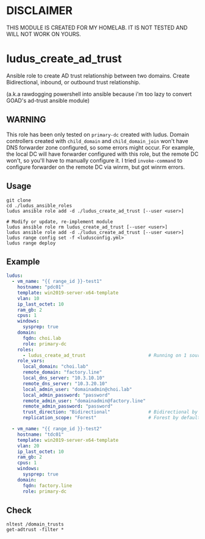 # DISCLAIMER 

THIS MODULE IS CREATED FOR MY HOMELAB. IT IS NOT TESTED AND WILL NOT WORK ON YOURS. 

# ludus_create_ad_trust 

Ansible role to create AD trust relationship between two domains. Create Bidirectional, inbound, or outbound trust relationship. 

(a.k.a rawdogging powershell into ansible because i'm too lazy to convert GOAD's ad-trust ansible module)

## WARNING 
This role has been only tested on `primary-dc` created with ludus. Domain controllers created with `child_domain` and `child_domain_join` won't have DNS forwarder zone configured, so some errors might occur. For example, the local DC will have forwarder configured with this role, but the remote DC won't, so you'll have to manually configure it. I tried `invoke-command` to configure forwarder on the remote DC via winrm, but got winrm errors. 

## Usage 
```
git clone 
cd ./ludus_ansible_roles
ludus ansible role add -d ./ludus_create_ad_trust [--user <user>] 

# Modify or update, re-implement module 
ludus ansible role rm ludus_create_ad_trust [--user <user>]  
ludus ansible role add -d ./ludus_create_ad_trust [--user <user>]
ludus range config set -f <ludusconfig.yml>
ludus range deploy
```

## Example 
```yaml
ludus:
  - vm_name: "{{ range_id }}-test1"
    hostname: "pdc01"
    template: win2019-server-x64-template
    vlan: 10 
    ip_last_octet: 10 
    ram_gb: 2
    cpus: 1
    windows:
      sysprep: true
    domain:
      fqdn: choi.lab
      role: primary-dc 
    roles:
      - ludus_create_ad_trust                       # Running on 1 source/target DC is enough 
    role_vars:
      local_domain: "choi.lab"
      remote_domain: "factory.line"
      local_dns_server: "10.3.10.10"
      remote_dns_server: "10.3.20.10"
      local_admin_user: "domainadmin@choi.lab"
      local_admin_password: "password"
      remote_admin_user: "domainadmin@factory.line"
      remote_admin_password: "password"
      trust_direction: "Bidirectional"              # Bidirectional by default. Bidirectional, Inbound, Outbound 
      replication_scope: "Forest"                   # Forest by default. Forest, Domain 

  - vm_name: "{{ range_id }}-test2"
    hostname: "tdc01"
    template: win2019-server-x64-template
    vlan: 20 
    ip_last_octet: 10 
    ram_gb: 2
    cpus: 1
    windows:
      sysprep: true
    domain:
      fqdn: factory.line
      role: primary-dc 
```

## Check 
```
nltest /domain_trusts
get-adtrust -filter * 
```